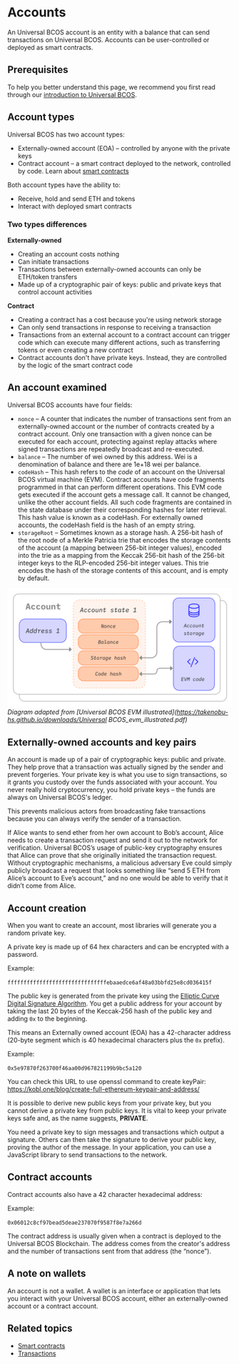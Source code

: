 # Accounts

An Universal BCOS account is an entity with a balance that can send transactions on Universal BCOS. Accounts can be user-controlled or deployed as smart contracts.

## Prerequisites

To help you better understand this page, we recommend you first read through our [introduction to Universal BCOS](../overview/introduction_universal_bcos.md).

## Account types

Universal BCOS has two account types:

- Externally-owned account (EOA) – controlled by anyone with the private keys
- Contract account – a smart contract deployed to the network, controlled by code. Learn about [smart contracts](../basic/smart_contract.md)

Both account types have the ability to:

- Receive, hold and send ETH and tokens
- Interact with deployed smart contracts

### Two types differences

**Externally-owned**

- Creating an account costs nothing
- Can initiate transactions
- Transactions between externally-owned accounts can only be ETH/token transfers
- Made up of a cryptographic pair of keys: public and private keys that control account activities

**Contract**

- Creating a contract has a cost because you're using network storage
- Can only send transactions in response to receiving a transaction
- Transactions from an external account to a contract account can trigger code which can execute many different actions, such as transferring tokens or even creating a new contract
- Contract accounts don't have private keys. Instead, they are controlled by the logic of the smart contract code

## An account examined

Universal BCOS accounts have four fields:

- `nonce` – A counter that indicates the number of transactions sent from an externally-owned account or the number of contracts created by a contract account. Only one transaction with a given nonce can be executed for each account, protecting against replay attacks where signed transactions are repeatedly broadcast and re-executed.
- `balance` – The number of wei owned by this address. Wei is a denomination of balance and there are 1e+18 wei per balance.
- `codeHash` – This hash refers to the _code_ of an account on the Universal BCOS virtual machine (EVM). Contract accounts have code fragments programmed in that can perform different operations. This EVM code gets executed if the account gets a message call. It cannot be changed, unlike the other account fields. All such code fragments are contained in the state database under their corresponding hashes for later retrieval. This hash value is known as a codeHash. For externally owned accounts, the codeHash field is the hash of an empty string.
- `storageRoot` – Sometimes known as a storage hash. A 256-bit hash of the root node of a Merkle Patricia trie that encodes the storage contents of the account (a mapping between 256-bit integer values), encoded into the trie as a mapping from the Keccak 256-bit hash of the 256-bit integer keys to the RLP-encoded 256-bit integer values. This trie encodes the hash of the storage contents of this account, and is empty by default.

![A diagram showing the make up of an account](./accounts.png)
_Diagram adapted from [Universal BCOS EVM illustrated](https://takenobu-hs.github.io/downloads/Universal BCOS_evm_illustrated.pdf)_

## Externally-owned accounts and key pairs

An account is made up of a pair of cryptographic keys: public and private. They help prove that a transaction was actually signed by the sender and prevent forgeries. Your private key is what you use to sign transactions, so it grants you custody over the funds associated with your account. You never really hold cryptocurrency, you hold private keys – the funds are always on Universal BCOS's ledger.

This prevents malicious actors from broadcasting fake transactions because you can always verify the sender of a transaction.

If Alice wants to send ether from her own account to Bob’s account, Alice needs to create a transaction request and send it out to the network for verification. Universal BCOS’s usage of public-key cryptography ensures that Alice can prove that she originally initiated the transaction request. Without cryptographic mechanisms, a malicious adversary Eve could simply publicly broadcast a request that looks something like “send 5 ETH from Alice’s account to Eve’s account,” and no one would be able to verify that it didn’t come from Alice.

## Account creation

When you want to create an account, most libraries will generate you a random private key.

A private key is made up of 64 hex characters and can be encrypted with a password.

Example:

`fffffffffffffffffffffffffffffffebaaedce6af48a03bbfd25e8cd036415f`

The public key is generated from the private key using the [Elliptic Curve Digital Signature Algorithm](https://wikipedia.org/wiki/Elliptic_Curve_Digital_Signature_Algorithm). You get a public address for your account by taking the last 20 bytes of the Keccak-256 hash of the public key and adding `0x` to the beginning.

This means an Externally owned account (EOA) has a 42-character address (20-byte segment which is 40 hexadecimal characters plus the `0x` prefix).

Example:

`0x5e97870f263700f46aa00d967821199b9bc5a120`

You can check this URL to use openssl command to create keyPair:
https://kobl.one/blog/create-full-ethereum-keypair-and-address/

It is possible to derive new public keys from your private key, but you cannot derive a private key from public keys. It is vital to keep your private keys safe and, as the name suggests, **PRIVATE**.

You need a private key to sign messages and transactions which output a signature. Others can then take the signature to derive your public key, proving the author of the message. In your application, you can use a JavaScript library to send transactions to the network.

## Contract accounts

Contract accounts also have a 42 character hexadecimal address:

Example:

`0x06012c8cf97bead5deae237070f9587f8e7a266d`

The contract address is usually given when a contract is deployed to the Universal BCOS Blockchain. The address comes from the creator's address and the number of transactions sent from that address (the “nonce”).

## A note on wallets

An account is not a wallet. A wallet is an interface or application that lets you interact with your Universal BCOS account, either an externally-owned account or a contract account.

## Related topics

- [Smart contracts](../basic/smart_contract.md)
- [Transactions](./transactions.md)
